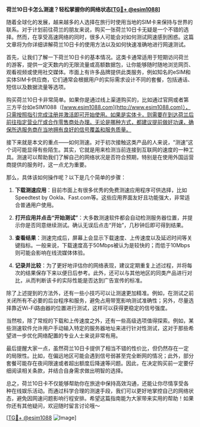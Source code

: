 **荷兰10日卡怎么测速？轻松掌握你的网络状态[[TG💪+ @esim1088](https://t.me/s/esim1088)]**

随着全球化的发展，越来越多的人选择在旅行时使用当地的SIM卡来保持与世界的联系。对于计划前往荷兰的朋友来说，购买一张荷兰10日卡无疑是一个不错的选择。然而，在享受高速网络的同时，很多人可能会对如何测试网速感到困惑。这篇文章将为你详细讲解荷兰10日卡的使用方法以及如何快速准确地进行网速测试。

首先，让我们了解一下荷兰10日卡的基本情况。这类卡通常适用于短期访问荷兰的游客，提供一定天数内的无限流量或高额数据包，让你能够随时随地浏览网页、观看视频或使用社交媒体。市面上有许多品牌提供此类服务，例如知名的eSIM和实体SIM卡供应商，它们通常会根据用户的实际需求设计不同的套餐，包括通话、短信以及数据流量等选项。

购买荷兰10日卡非常简单。如果你是通过线上渠道购买的，比如通过官网或者第三方平台如eSIM1088（[www.esim1088.com](http://www.esim1088.com)），只需按照指引完成注册并激活即可开始使用。如果是实体卡，则需要在到达荷兰后前往指定营业厅或合作零售商处办理。无论是哪种方式，都建议提前做好功课，确保所选服务商在当地拥有良好的信号覆盖和服务质量。

接下来就是本文的重点——如何测速。对于初次接触这类产品的人来说，“测速”这个词可能显得有些陌生。其实，它就是用来检测当前连接到互联网的速度的一种工具。测速可以帮助我们了解自己的网络状况是否符合预期，特别是在使用外国运营商提供的服务时，这一点尤为重要。

那么，具体该如何操作呢？以下是几个简单的步骤：

1. **下载测速应用**：目前市面上有很多优秀的免费测速应用程序可供选择，比如Speedtest by Ookla、Fast.com等。这些应用界面友好且功能强大，非常适合普通用户使用。
   
2. **打开应用并点击“开始测试”**：大多数测速软件都会自动检测服务器位置，并提示你是否同意继续测试。确认无误后点击“开始”，几秒钟后即可得到结果。

3. **查看结果**：测速完成后，屏幕上会显示下载速度、上传速度以及延迟时间等关键指标。一般来说，下载速度高于50Mbps被认为是较快的；而低于10Mbps则可能会影响在线流媒体体验。

4. **记录并比较**：为了更好地评估你的网络表现，建议定期重复上述过程，并将每次的结果保存下来以便日后参考。此外，还可以与其他地区的同类产品进行对比，从而判断该卡的实际性能是否达到广告宣传的标准。

除了上述提到的方法外，还有一些小技巧可以让测速更加精准。例如，在测试之前关闭所有不必要的后台程序和服务，避免占用带宽影响测试准确性；另外，尽量选择靠近Wi-Fi路由器的位置进行测试，这样可以获得更稳定的信号强度。

当然啦，除了常规的下载和上传速度之外，还有一些高级选项值得探索。例如，某些测速软件允许用户手动输入特定的服务器地址来进行针对性测试，这对于那些希望进一步优化网络配置的专业人士来说非常有用。

最后提醒大家一点，虽然荷兰10日卡提供了相当不错的性价比，但仍然存在一定的局限性。比如，在偏远地区可能会遇到信号弱甚至完全断网的情况；此外，部分套餐可能存在夜间限速或者超出额度后降速等问题。因此，在决定购买前一定要仔细阅读相关条款，并结合自身需求做出明智的选择。

总之，荷兰10日卡不仅能够帮助你在旅途中保持高效沟通，还能让你尽情享受各种在线娱乐活动。而通过科学合理的测速手段，我们可以更好地掌控自己的网络状态，避免因网速问题影响行程安排。希望这篇指南能为大家带来实用的帮助！如果你还有其他疑问，欢迎随时留言讨论哦～

[[TG💪+ @esim1088](https://t.me/s/esim1088) ![Image](https://i.postimg.cc/4NQfJmqS/Snipaste-2025-05-13-00-14-12.png)]
